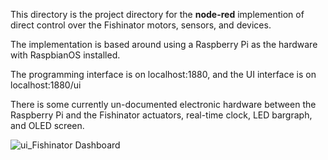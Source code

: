 This directory is the project directory for the
**node-red** implemention of direct control over the
Fishinator motors, sensors, and devices.

The implementation is based around using a Raspberry Pi
as the hardware with RaspbianOS installed.

The programming interface is on localhost:1880,
and the UI interface is on localhost:1880/ui

There is some currently un-documented electronic 
hardware between the Raspberry Pi and the Fishinator
actuators, real-time clock, LED bargraph, and OLED screen.

![ui_Fishinator Dashboard](https://github.com/user-attachments/assets/77671d96-6f55-47e5-97d4-c480d695c370)
